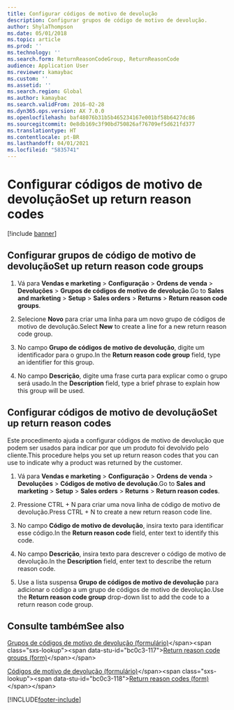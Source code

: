 ```yaml
---
title: Configurar códigos de motivo de devolução
description: Configurar grupos de código de motivo de devolução.
author: ShylaThompson
ms.date: 05/01/2018
ms.topic: article
ms.prod: ''
ms.technology: ''
ms.search.form: ReturnReasonCodeGroup, ReturnReasonCode
audience: Application User
ms.reviewer: kamaybac
ms.custom: ''
ms.assetid: ''
ms.search.region: Global
ms.author: kamaybac
ms.search.validFrom: 2016-02-28
ms.dyn365.ops.version: AX 7.0.0
ms.openlocfilehash: baf48076b31b5b465234167e001bf58b6427dc86
ms.sourcegitcommit: 0e8db169c3f90bd750826af76709ef5d621fd377
ms.translationtype: HT
ms.contentlocale: pt-BR
ms.lasthandoff: 04/01/2021
ms.locfileid: "5835741"
---
```

# <a name="set-up-return-reason-codes"></a><span data-ttu-id="bc0c3-103">Configurar códigos de motivo de devolução</span><span class="sxs-lookup"><span data-stu-id="bc0c3-103">Set up return reason codes</span></span>   

[!include [banner](../includes/banner.md)]


## <a name="set-up-return-reason-code-groups"></a><span data-ttu-id="bc0c3-104">Configurar grupos de código de motivo de devolução</span><span class="sxs-lookup"><span data-stu-id="bc0c3-104">Set up return reason code groups</span></span> 

1.  <span data-ttu-id="bc0c3-105">Vá para **Vendas e marketing** \> **Configuração** \> **Ordens de venda** \> **Devoluções** \> **Grupos de códigos de motivo de devolução**.</span><span class="sxs-lookup"><span data-stu-id="bc0c3-105">Go to **Sales and marketing** \> **Setup** \> **Sales orders** \> **Returns** \> **Return reason code groups**.</span></span>

2.  <span data-ttu-id="bc0c3-106">Selecione **Novo** para criar uma linha para um novo grupo de códigos de motivo de devolução.</span><span class="sxs-lookup"><span data-stu-id="bc0c3-106">Select **New** to create a line for a new return reason code group.</span></span>

3.  <span data-ttu-id="bc0c3-107">No campo **Grupo de códigos de motivo de devolução**, digite um identificador para o grupo.</span><span class="sxs-lookup"><span data-stu-id="bc0c3-107">In the **Return reason code group** field, type an identifier for this group.</span></span>

4.  <span data-ttu-id="bc0c3-108">No campo **Descrição**, digite uma frase curta para explicar como o grupo será usado.</span><span class="sxs-lookup"><span data-stu-id="bc0c3-108">In the **Description** field, type a brief phrase to explain how this group will be used.</span></span>

## <a name="set-up-return-reason-codes"></a><span data-ttu-id="bc0c3-109">Configurar códigos de motivo de devolução</span><span class="sxs-lookup"><span data-stu-id="bc0c3-109">Set up return reason codes</span></span> 

<span data-ttu-id="bc0c3-110">Este procedimento ajuda a configurar códigos de motivo de devolução que podem ser usados para indicar por que um produto foi devolvido pelo cliente.</span><span class="sxs-lookup"><span data-stu-id="bc0c3-110">This procedure helps you set up return reason codes that you can use to indicate why a product was returned by the customer.</span></span>

1.  <span data-ttu-id="bc0c3-111">Vá para **Vendas e marketing** \> **Configuração** \> **Ordens de venda** \> **Devoluções** \> **Códigos de motivo de devolução**.</span><span class="sxs-lookup"><span data-stu-id="bc0c3-111">Go to **Sales and marketing** \> **Setup** \> **Sales orders** \> **Returns** \> **Return reason codes**.</span></span>

2.  <span data-ttu-id="bc0c3-112">Pressione CTRL + N para criar uma nova linha de código de motivo de devolução.</span><span class="sxs-lookup"><span data-stu-id="bc0c3-112">Press CTRL + N to create a new return reason code line.</span></span>

3.  <span data-ttu-id="bc0c3-113">No campo **Código de motivo de devolução**, insira texto para identificar esse código.</span><span class="sxs-lookup"><span data-stu-id="bc0c3-113">In the **Return reason code** field, enter text to identify this code.</span></span>

4.  <span data-ttu-id="bc0c3-114">No campo **Descrição**, insira texto para descrever o código de motivo de devolução.</span><span class="sxs-lookup"><span data-stu-id="bc0c3-114">In the **Description** field, enter text to describe the return reason code.</span></span>

5.  <span data-ttu-id="bc0c3-115">Use a lista suspensa **Grupo de códigos de motivo de devolução** para adicionar o código a um grupo de códigos de motivo de devolução.</span><span class="sxs-lookup"><span data-stu-id="bc0c3-115">Use the **Return reason code group** drop-down list to add the code to a return reason code group.</span></span>

## <a name="see-also"></a><span data-ttu-id="bc0c3-116">Consulte também</span><span class="sxs-lookup"><span data-stu-id="bc0c3-116">See also</span></span>

<span data-ttu-id="bc0c3-117">[Grupos de códigos de motivo de devolução (formulário)](https://technet.microsoft.com/library/hh209604\(v=ax.60\))</span><span class="sxs-lookup"><span data-stu-id="bc0c3-117">[Return reason code groups (form)](https://technet.microsoft.com/library/hh209604\(v=ax.60\))</span></span>

<span data-ttu-id="bc0c3-118">[Códigos de motivo de devolução (formulário)](https://technet.microsoft.com/library/hh227372\(v=ax.60\))</span><span class="sxs-lookup"><span data-stu-id="bc0c3-118">[Return reason codes (form)](https://technet.microsoft.com/library/hh227372\(v=ax.60\))</span></span>

 




[!INCLUDE[footer-include](../../includes/footer-banner.md)]